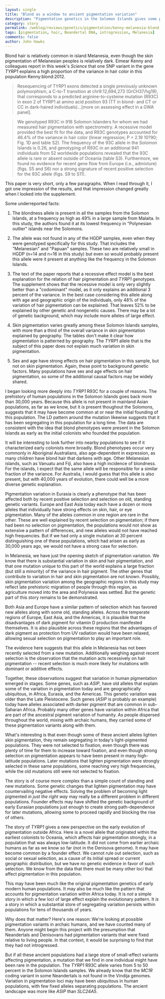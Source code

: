 ```yaml
---
layout: single 
title: "Blond as a window to ancient pigmentation variation" 
description: "Pigmentation genetics in the Solomon Islands gives some perspective on the process of phenotype evolution" 
category: story
permalink: /weblog/reviews/genetics/pigmentation/kenny-melanesia-blond-2012.html
tags: [pigmentation, hair, Neandertal DNA, introgression, Melanesia] 
comments: false 
author: John Hawks 
---
```


Blond hair is relatively common in island Melanesia, even though the skin pigmentation of Melanesian peoples is relatively dark. Eimear Kenny and colleagues report in this week's <em>Science</em> that one SNP variant in the gene <em>TYRP1</em> explains a high proportion of the variance in hair color in this population <bib>Kenny:blond:2012</bib>. 

<blockquote>Resequencing of TYRP1 exons detected a single previously unknown polymorphism, a C-to-T transition at chr9:12,694,273 (GrCH37/hg19), that corresponds to a predicted arginine-to-cysteine mutation (R93C) in exon 2 of TYRP1 at amino acid position 93 (TT in blond- and CT or CC in dark-haired individuals)...[more on assessing effect in a GWA panel].</blockquote>

<blockquote>We genotyped R93C in 918 Solomon Islanders for whom we had measured hair pigmentation with spectrometry. A recessive model provided the best fit for the data, and R93C genotypes accounted for 46.4% of the variance in hair color (linear regression; P = 2.19  10?90; Fig. 1D and table S2). The frequency of the 93C allele in the Solomon Islands is 0.26, and genotyping of R93C in an additional 941 individuals from 52 worldwide populations revealed that the 93C allele is rare or absent outside of Oceania (table S3). Furthermore, we found no evidence for recent gene flow from Europe (i.e., admixture) (figs. S5 and S6) nor a strong signature of recent positive selection for the 93C allele (figs. S9 to S11).</blockquote>

This paper is very short, only a few paragraphs. When I read through it, I got one impression of the results, and that impression changed greatly when I looked into the supplement. 

Some underreported facts: 

1. The blondness allele is present in all the samples from the Solomon Islands, at a frequency as high as 49% in a large sample from Malaita. In this study, the authors found it at its lowest frequency in "Polynesian outlier" islands near the Solomons. 

2. The allele was not found in any of the HGDP samples, even when they were genotyped specifically for this study. That includes the "Melanesian" and "Papuan" samples. These two are relatively small in HGDP (n=14 and n=16 in this study) but even so would probably present this allele were it present at anything like the frequency in the Solomon Islands. 

3. The text of the paper reports that a recessive effect model is the best explanation for the relation of hair pigmentation and <em>TYRP1</em> genotypes. The supplement shows that the recessive model is only very slightly better than a "codominant" model, as it only explains an additional 3 percent of the variance. In the best case considering this allele along with age and geographic origin of the individuals, only 48% of the variation of hair pigmentation can be explained. That leaves 52% to be explained by other genetic and nongenetic causes. There may be a lot of genetic background, which may include more alleles of large effect. 


4. Skin pigmentation varies greatly among these Solomon Islands samples, with more than a third of the overall variance in skin pigmentation explained by geography. The tables don't make it clear how pigmentation is patterned by geography. The <em>TYRP1</em> allele that is the subject of this paper does not explain much variation in skin pigmentation.  

5. Sex and age have strong effects on hair pigmentation in this sample, but not on skin pigmentation. Again, these point to background genetic factors. Many populations have sex and age effects on hair pigmentation, so some of the additional causal factors may be widely shared. 


I began looking more deeply into <em>TYRP1</em> R93C for a couple of reasons. The prehistory of human populations in the Solomon Islands goes back more than 30,000 years. Because this allele is not present in mainland Asian populations, as far as we know, but it <em>is</em> present thoughout the Solomons, suggests that it may have become common at or near the initial founding of this population. The LD pattern around the mutation likewise suggests that it has been segregating in this population for a long time. The data are consistent with the idea that blond phenotypes were present in the Solomon Islands as early as the initial colonists who founded the population. 

It will be interesting to look further into nearby populations to see if it characterized early colonists more broadly. Blond phenotypes occur very commonly in Aboriginal Australians, also age-dependent in expression, as many children have blond hair that darkens with age. Other Melanesian islands, such as Vanuatu and Fiji, also have a high incidence of blondness. For the islands, I expect that the same allele will be responsible for a similar fraction of the variance. For Australia, I would guess that this allele is also present, but with 40,000 years of evolution, there could well be a more diverse genetic explanation.

Pigmentation variation in Eurasia is clearly a phenotype that has been affected both by recent positive selection and selection on old, standing genetic variants. Europe and East Asia today each have a dozen or more alleles that individually have strong effects on skin, hair, or eye pigmentation. Many of the alleles common in one region are rare in the other. These are well explained by recent selection on pigmentation; if there had been no selection on pigmentation, the populations would not show as extensive a pattern of differences, and new alleles would not have reached high frequencies. But if we had only a single mutation at 30 percent distinguishing one of these populations, which had arisen as early as 30,000 years ago, we would not have a strong case for selection. 

In Melanesia, we have just the opening sketch of pigmentation variation. We know that there is substantial variation in skin and hair pigmentation, and that one mutation unique to this part of the world explains a large fraction (but still a minority) of the variance in hair pigment. The other genes that contribute to variation in hair and skin pigmentation are not known. Possibly, skin pigmentation variation among the geographic regions in this study may reflect late prehistoric migration of people through this region, as agriculture moved into the area and Polynesia was settled. But the genetic part of this story remains to be demonstrated. 


Both Asia and Europe have a similar pattern of selection which has favored new alleles along with some old, standing alleles. Across the temperate regions of Europe, East Asia, and the Americas, it is plausible that the disadvantages of dark pigment for vitamin D production manifested themselves. It is also plausible across these regions that the advantages of dark pigment as protection from UV radiation would have been relaxed, allowing sexual selection on pigmentation to play an important role. 

The evidence here suggests that this allele in Melanesia has not been recently selected from a new mutation. Additionally weighing against recent selection is the observation that the mutation acts recessively on hair pigmentation -- recent selection is much more likely for mutations with dominant or additive effects. 

Together, these observations suggest that variation in human pigmentation emerged in stages. Some genes, such as <em>ASIP</em>, have old alleles that explain some of the variation in pigmentation today and are geographically ubiquitous, in Africa, Eurasia, and the Americas. This genetic variation was older than the Late Pleistocene. Such genes (<em>ASIP</em> is probably an example) today have alleles associated with darker pigment that are common in sub-Saharan Africa. Probably many other genes have variation within Africa that are part of the ancestral pigment variation of humanity. As people dispersed throughout the world, mixing with archaic humans, they carried some of these pigmentation variants along with them. 

What's interesting is that even though some of these ancient alleles lighten skin pigmentation, they remain segregating in today's light-pigmented populations. They were not selected to fixation, even though there was plenty of time for them to increase toward fixation, and even though strong selection on pigmentation appears to have been present in many high-latitude populations. Later mutations that lighten pigmentation were strongly selected in these same populations, some reaching very high frequencies, while the old mutations still were not selected to fixation. 

The story is of course more complex than a simple count of standing and new mutations. Some genetic changes that lighten pigmentation may have countervailing negative effects. Solving the problem of becoming light pigmented <em>in just the right way</em> may really be a different problem in different populations. Founder effects may have shifted the genetic background of early Eurasian populations just enough to create strong path-dependence for later mutations, allowing some to proceed rapidly and blocking the rise of others. 

The story of <em>TYRP1</em> gives a new perspective on the early evolution of pigmentation outside Africa. Here is a novel allele that originated within the earliest colonists to Oceania, which affects hair pigmentation strongly, in a population that was always low-latitude. It did not come from earlier archaic humans as far as we know so far (not in the Denisova genome). It may have become common by a founder effect. We cannot rule out selection, such as social or sexual selection, as a cause of its initial spread or current geographic distribution, but we have no genetic evidence in favor of such selection. We know from the data that there must be many other loci that affect pigmentation in this population. 

This may have been much like the original pigmentation genetics of early modern human populations. It may also be much like the pattern that accounts for pigmentation variation within Africa today. It is <em>not</em> a simple story in which a few loci of large effect explain the evolutionary pattern. It <em>is</em> a story in which a substantial store of segregating variation persists within populations for tens of thousands of years. 

Why does that matter? Here's one reason: We're looking at possible pigmentation variants in archaic humans, and we have counted many of them. Anyone might begin this project with the presumption that Neandertals and Denisovans had pigmentation variants that were fixed relative to living people. In that context, it would be surprising to find that they had not introgressed.

But if all these ancient populations had a large store of small-effect variants affecting pigmentation, a mutation that we find in one individual might have been rare in the population. The <em>TYRP1</em> R93C allele varies from 5 to 50 percent in the Solomon Islands samples. We already know that the <em>MC1R</em> coding variant in some Neandertals is not found in the Vindija genomes. Variation in pigmentation loci may have been ubiquitous in human populations, with few fixed alleles separating populations. The ancient landscape was more like <em>ASIP</em> than <em>SLC24A5</em>. 



